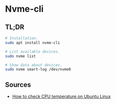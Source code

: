 # Nvme-cli

## TL;DR

```sh
# Installation.
sudo apt install nvme-cli

# List available devices.
sudo nvme list

# Show data about devices.
sudo nvme smart-log /dev/nvme0
```

## Sources

- [How to check CPU temperature on Ubuntu Linux]

[how to check cpu temperature on ubuntu linux]: https://www.cyberciti.biz/faq/how-to-check-cpu-temperature-on-ubuntu-linux/
